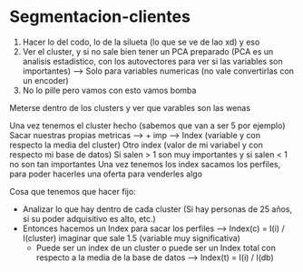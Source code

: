 # Segmentacion-clientes

1) Hacer lo del codo, lo de la silueta (lo que se ve de lao xd) y eso
2) Ver el cluster, y si no sale bien tener un PCA preparado (PCA es un analisis estadistico, con los autovectores para ver si las variables son importantes) --> Solo para variables numericas (no vale convertirlas con un encoder)
3) No lo pille pero vamos con esto vamos bomba


Meterse dentro de los clusters y ver que varables son las wenas

Una vez tenemos el cluster hecho (sabemos que van a ser 5 por ejemplo)
Sacar nuestras propias metricas --> + imp --> Index (variable y con respecto la media del cluster)
					      Otro index (valor de mi variabel y con respecto mi base de datos)
					      Si salen > 1 son muy importantes y si salen < 1 no son tan importantes
Una vez tenemos los index sacamos los perfiles, para poder hacerles una oferta para venderles algo


Cosa que tenemos que hacer fijo:
- Analizar lo que hay dentro de cada cluster (Si hay personas de 25 años, si su poder adquisitivo es alto, etc.)
- Entonces hacemos un Index para sacar los perfiles --> Index(c) = I(i) / I(cluster) imaginar que sale 1.5 (variable muy significativa)
	* Puede ser un index de un cluster o puede ser un Index total con respecto a la media de la base de datos --> Index(t) = I(i) / I(db)